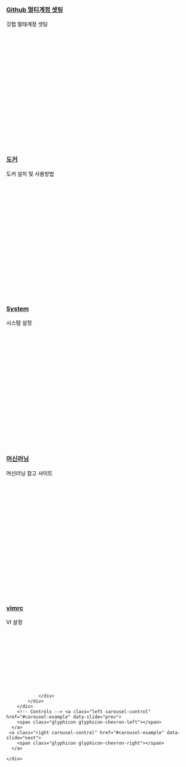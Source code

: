 <html>
<head>
    <title>My Resources</title>
    <script src="//cdnjs.cloudflare.com/ajax/libs/jquery/3.2.1/jquery.min.js"></script>
    <script src="https://maxcdn.bootstrapcdn.com/bootstrap/3.1.1/js/bootstrap.min.js"></script>
    <link type="text/css" rel="stylesheet" href="https://maxcdn.bootstrapcdn.com/bootstrap/3.1.1/css/bootstrap.min.css" />
</head>
<style>
.carousel-content {
    color:black;
    display:flex;
    align-items:center;
    height:400px;
}
</style>
<body>
    <div id="carousel-example" class="carousel slide" data-ride="carousel">
        <!-- Wrapper for slides -->
        <div class="row">
            <div class="col-xs-offset-3 col-xs-6">
                <div class="carousel-inner">
                    <div class="item active">
                        <div class="carousel-content">
                            <div>
                                <h3><a href="https://jhjjang.github.io/github/">Github 멀티계정 셋팅</a></h3>
                                <p>깃헙 멀태계정 셋팅</p>
                            </div>
                        </div>
                    </div>
                    <div class="item">
                        <div class="carousel-content">
                            <div>
                                <h3><a href="https://jhjjang.github.io/docker/">도커</a></h3>
                                <p>도커 설치 및 사용방법</p>
                            </div>
                        </div>
                    </div>
                    <div class="item">
                        <div class="carousel-content">
                            <div>
                                <h3><a href="http://jhjjang.github.io/system/">System</a></h3>
                                <p>시스템 설정</p>
                            </div>
                        </div>
                    </div>
                    <div class="item">
                        <div class="carousel-content">
                            <div>
                                <h3><a href="https://jhjjang.github.io/machine-learning/">머신러닝</a></h3>
                                <p>머신러닝 참고 사이트</p>
                            </div>
                        </div>
                    </div>
                    <div class="item">
                        <div class="carousel-content">
                            <div>
                                <h3><a href="https://jhjjang.github.io/vimrc/">vimrc</a></h3>
                                <p>VI 설정</p>
                            </div>
                        </div>
                    </div>

                </div>
            </div>
        </div>
        <!-- Controls --> <a class="left carousel-control" href="#carousel-example" data-slide="prev">
        <span class="glyphicon glyphicon-chevron-left"></span>
      </a>
     <a class="right carousel-control" href="#carousel-example" data-slide="next">
        <span class="glyphicon glyphicon-chevron-right"></span>
      </a>

    </div>

<script>

setCarouselHeight('#carousel-example');

function setCarouselHeight(id)
{
    var slideHeight = [];
    $(id+' .item').each(function()
    {
        // add all slide heights to an array
        slideHeight.push($(this).height());
    });

    // find the tallest item
    max = Math.max.apply(null, slideHeight);

    // set the slide's height
    $(id+' .carousel-content').each(function()
    {
        $(this).css('height',max+'px');
    });
}
</script>

</body>
</html>
